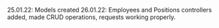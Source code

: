 25.01.22: Models created
26.01.22: Employees and Positions controllers added, made CRUD operations, requests working properly.
